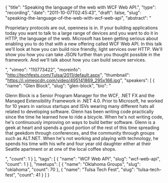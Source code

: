 {
  "title": "Speaking the language of the web with WCF Web API.",
  "type": "recording",
  "date": "2011-10-07T02:45:43",
  "draft": false,
  "slug": "speaking-the-language-of-the-web-with-wcf-web-api",
  "abstract": "<p>Proprietary protocols are out, openness is in. If your building applications today you want to talk to a large range of devices and you want to do it in HTTP, the language of the web. Microsoft has been getting serious about enabling you to do that with a new offering called WCF Web API. In this talk we'll look at how you can build nice friendly, light services over HTTP. We'll show you how you can take JSON further than you thought possible in the framework. And we'll talk about how you can build secure services.</p>",
  "vimeo": "110773422",
  "moreinfo": "http://techfests.com/Tulsa/2011/default.aspx",
  "thumbnail": "https://i.vimeocdn.com/video/495141869_295x166.jpg",
  "speakers": [
    {
      "name": "Glen Block",
      "slug": "glen-block",
      "bio": "<p>Glenn Block is a Senior Program Manager for the WCF, .NET FX and the Managed Extensibility Framework in .NET 4.0. Prior to Microsoft, he worked for 10 years in various startups and ISVs wearing many different hats all related to developing software. Glenn has been writing code practically since the time he learned how to ride a bicycle. When he's not writing code, he's continuously improving on ways to build better software. Glenn is a geek at heart and spends a good portion of the rest of this time spreading that geekdom through conferences, and the community through groups such as ALT.NET. When he's not working and playing with technology, he spends his time with his wife and four year old daughter either at their Seattle apartment or at one of the local coffee shops.</p>",
      "count": 1
    }
  ],
  "tags": [
    {
      "name": "WCF Web API",
      "slug": "wcf-web-api",
      "count": 1
    }
  ],
  "meetups": [
    {
      "name": "Oklahoma Groups",
      "slug": "oklahoma",
      "count": 70
    },
    {
      "name": "Tulsa Tech Fest",
      "slug": "tulsa-tech-fest",
      "count": 41
    }
  ]
}